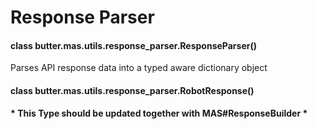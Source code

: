 # Response Parser


#### class butter.mas.utils.response_parser.ResponseParser()
Parses API response data into a typed aware dictionary object


#### class butter.mas.utils.response_parser.RobotResponse()
**\* This Type should be updated together with MAS#ResponseBuilder \***
